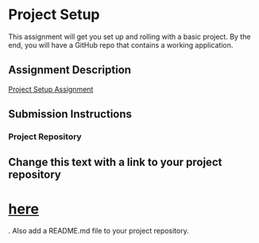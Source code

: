 # Project Setup
This assignment will get you set up and rolling with a basic project. By the end, you will have a GitHub repo that contains a working application.

## Assignment Description
[Project Setup Assignment](https://education.launchcode.org/liftoff/modules/assignments/project-setup)

## Submission Instructions

### Project Repository
<h2>Change this text with a link to your project repository <h1><a href="https://github.com/BabelFishies/SilverHippogryphs">here</a></h1>. Also add a README.md file to your project repository.</h2>

